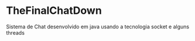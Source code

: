 # TheFinalChatDown
Sistema de Chat desenvolvido em java usando a tecnologia socket e alguns threads
